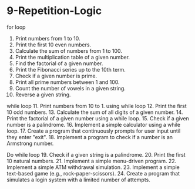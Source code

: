 # 9-Repetition-Logic
for loop
1. Print numbers from 1 to 10.
2. Print the first 10 even numbers.
3. Calculate the sum of numbers from 1 to 100.
4. Print the multiplication table of a given number.
5. Find the factorial of a given number.
6. Print the Fibonacci series up to the 10th term.
7. Check if a given number is prime.
8. Print all prime numbers between 1 and 100.
9. Count the number of vowels in a given string.
10. Reverse a given string.

while loop
11. Print numbers from 10 to 1. using while loop
12. Print the first 10 odd numbers.
13. Calculate the sum of all digits of a given number.
14. Print the factorial of a given number using a while loop.
15. Check if a given number is a palindrome.
16. Implement a simple calculator using a while loop.
17. Create a program that continuously prompts for user input until they enter "exit".
18. Implement a program to check if a number is an Armstrong number.

Do while loop
19. Check if a given string is a palindrome.
20. Print the first 10 natural numbers.
21. Implement a simple menu-driven program.
22. Implement a simple ATM withdrawal simulation.
23. Implement a simple text-based game (e.g., rock-paper-scissors).
24. Create a program that simulates a login system with a limited number of attempts.





